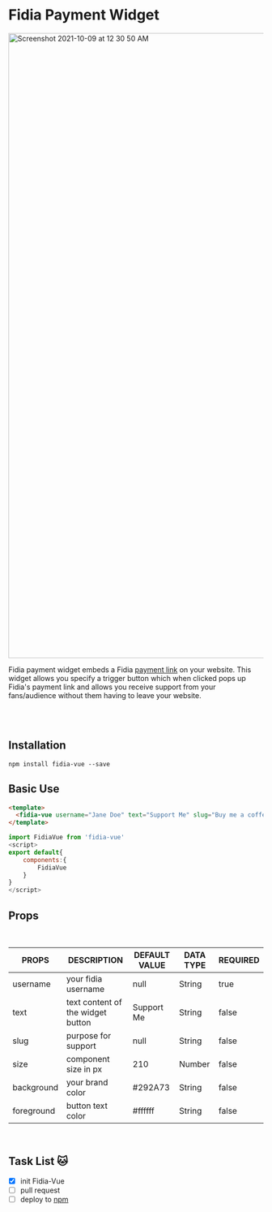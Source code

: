 # Fidia Payment Widget

<img width="1232" alt="Screenshot 2021-10-09 at 12 30 50 AM" src="https://user-images.githubusercontent.com/29985200/136634468-e4c09e65-8685-4b8c-ac7c-aef26cf1d1f3.png">

Fidia payment widget embeds a Fidia [payment link](https://getfidia.com/payment-links) on your website. This widget allows you specify a trigger button which when clicked pops up Fidia's payment link and allows you receive support from your fans/audience without them having to leave your website.

<br>

<br>

## Installation

```shell
npm install fidia-vue --save
```

## Basic Use

```html
<template>
  <fidia-vue username="Jane Doe" text="Support Me" slug="Buy me a coffee" />
</template>
```

```js
import FidiaVue from 'fidia-vue'
<script>
export default{
    components:{
        FidiaVue
    }
}
</script>
```

## Props
<br>

**PROPS** | **DESCRIPTION** |  **DEFAULT VALUE** | **DATA TYPE** | **REQUIRED**
------ | ------- | -------| -------- | -------
username |  your fidia username| null  | String | true
text | text content of the widget button | Support Me | String | false
slug | purpose for support | null | String | false 
size | component size in px | 210 | Number | false
background | your brand color | #292A73 | String | false
foreground | button text color | #ffffff | String | false
<br> 

## Task List  🐱
- [X] init Fidia-Vue
- [ ] pull request
- [ ] deploy to [npm](https://www.npmjs.com) 
